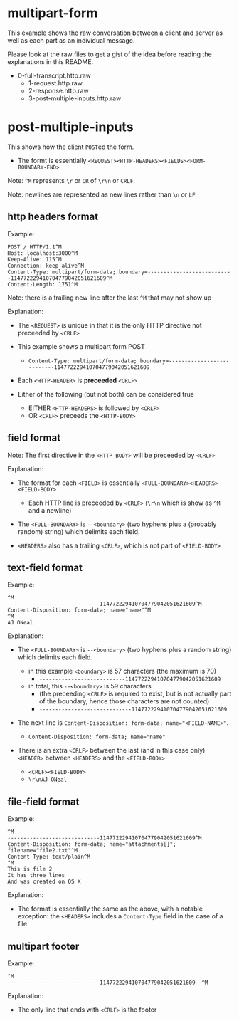 multipart-form
====

This example shows the raw conversation between a client and server as well as each part as an individual message.

Please look at the raw files to get a gist of the idea before reading the explanations in this README.

  * 0-full-transcript.http.raw
    * 1-request.http.raw
    * 2-response.http.raw
    * 3-post-multiple-inputs.http.raw

post-multiple-inputs
====

This shows how the client `POST`ed the form.

  * The formt is essentially `<REQUEST><HTTP-HEADERS><FIELDS><FORM-BOUNDARY-END>`

Note: `^M` represents `\r` or `CR` of `\r\n` or `CRLF`.

Note: newlines are represented as new lines rather than `\n` or `LF`

http headers format
----

Example:

    POST / HTTP/1.1^M
    Host: localhost:3000^M
    Keep-Alive: 115^M
    Connection: keep-alive^M
    Content-Type: multipart/form-data; boundary=---------------------------114772229410704779042051621609^M
    Content-Length: 1751^M
    

Note: there is a trailing new line after the last `^M` that may not show up

Explanation:

  * The `<REQUEST>` is unique in that it is the only HTTP directive not preceeded by `<CRLF>`

  * This example shows a multipart form POST
    * `Content-Type: multipart/form-data; boundary=---------------------------114772229410704779042051621609`

  * Each `<HTTP-HEADER>` is **preceeded** `<CRLF>`

  * Either of the following (but not both) can be considered true
    * EITHER `<HTTP-HEADERS>` is followed by `<CRLF>`
    * OR `<CRLF>` preceeds the `<HTTP-BODY>`

field format
----

Note: The first directive in the `<HTTP-BODY>` will be preceeded by `<CRLF>`

Explanation:

  * The format for each `<FIELD>` is essentially `<FULL-BOUNDARY><HEADERS><FIELD-BODY>`
    * Each HTTP line is preceeded by `<CRLF>` (`\r\n` which is show as `^M` and a newline)
  
  * The `<FULL-BOUNDARY>` is `--<boundary>` (two hyphens plus a (probably random) string) which delimits each field.

  * `<HEADERS>` also has a trailing `<CRLF>`, which is not part of `<FIELD-BODY>`


text-field format
----

Example:

    ^M
    -----------------------------114772229410704779042051621609^M
    Content-Disposition: form-data; name="name"^M
    ^M
    AJ ONeal

Explanation:

  * The `<FULL-BOUNDARY>` is `--<boundary>` (two hyphens plus a random string) which delimits each field.
    * in this example `<boundary>` is 57 characters (the maximum is 70)
      * `---------------------------114772229410704779042051621609`
    * in total, this `--<boundary>` is 59 characters
      * (the preceeding `<CRLF>` is required to exist, but is not actually part of the boundary, hence those characters are not counted)
      * `-----------------------------114772229410704779042051621609`

  * The next line is `Content-Disposition: form-data; name="<FIELD-NAME>"`.
    * `Content-Disposition: form-data; name="name"`

  * There is an extra `<CRLF>` between the last (and in this case only) `<HEADER>` between `<HEADERS>` and the `<FIELD-BODY>`
    * `<CRLF><FIELD-BODY>`
    * `\r\nAJ ONeal`

file-field format
----

Example:

    ^M
    -----------------------------114772229410704779042051621609^M
    Content-Disposition: form-data; name="attachments[]"; filename="file2.txt"^M
    Content-Type: text/plain^M
    ^M
    This is file 2
    It has three lines
    And was created on OS X

Explanation:

  * The format is essentially the same as the above, with a notable exception: the `<HEADERS>` includes a `Content-Type` field in the case of a file.

multipart footer
----

Example:

    ^M
    -----------------------------114772229410704779042051621609--^M

Explanation:

  * The only line that ends with `<CRLF>` is the footer
